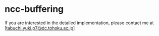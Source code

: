 # ncc-buffering
If you are interested in the detailed implementation, please contact me at [tabuchi.yuki.p7@dc.tohoku.ac.jp]
